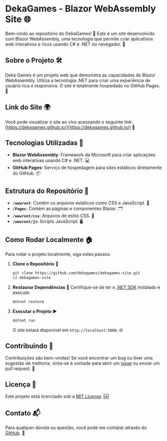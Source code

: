 ﻿# DekaGames - Blazor WebAssembly Site 🌐

Bem-vindo ao repositório do DekaGames! 🎉 Este é um site desenvolvido com Blazor WebAssembly, uma tecnologia que permite criar aplicativos web interativos e ricos usando C# e .NET no navegador. 🚀

## Sobre o Projeto 🛠️

Deka Games é um projeto web que demonstra as capacidades do Blazor WebAssembly. Utiliza a tecnologia .NET para criar uma experiência de usuário rica e responsiva. O site é totalmente hospedado no GitHub Pages. 🌟

## Link do Site 🌍

Você pode visualizar o site ao vivo acessando o seguinte link: [https://dekagames.github.io/](https://dekagames.github.io/) 🔗

## Tecnologias Utilizadas 🧩

- **Blazor WebAssembly**: Framework da Microsoft para criar aplicações web interativas usando C# e .NET. 💻
- **GitHub Pages**: Serviço de hospedagem para sites estáticos diretamente do GitHub. 📦

## Estrutura do Repositório 📁

- **`/wwwroot`**: Contém os arquivos estáticos como CSS e JavaScript. 📄
- **`/Pages`**: Contém as páginas e componentes Blazor. 🗂️
- **`/wwwroot/css`**: Arquivos de estilo CSS. 🎨
- **`/wwwroot/js`**: Scripts JavaScript. 🖥️

## Como Rodar Localmente 🏠

Para rodar o projeto localmente, siga estes passos:

1. **Clone o Repositório** 🔄
   ```bash
   git clone https://github.com/dekagames/dekagames-site.git
   cd dekagames-site
   ```

2. **Restaurar Dependências** 🔧
   Certifique-se de ter o [.NET SDK](https://dotnet.microsoft.com/download) instalado e execute:
   ```bash
   dotnet restore
   ```

3. **Executar o Projeto** ▶️
   ```bash
   dotnet run
   ```
   O site estará disponível em `http://localhost:5000`. 🌐

## Contribuindo 🤝

Contribuições são bem-vindas! Se você encontrar um bug ou tiver uma sugestão de melhoria, sinta-se à vontade para abrir um [issue](https://github.com/dekagames/dekagames-site/issues) ou enviar um pull request. 🔧

## Licença 📜

Este projeto está licenciado sob a [MIT License](LICENSE). 🆗

## Contato 📬

Para qualquer dúvida ou questão, você pode me contatar através do [GitHub](https://github.com/dekagames). 💬
